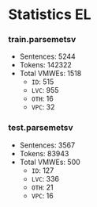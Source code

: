 Statistics EL
=============

### train.parsemetsv
* Sentences: 5244
* Tokens: 142322
* Total VMWEs: 1518
  * `ID`: 515
  * `LVC`: 955
  * `OTH`: 16
  * `VPC`: 32

### test.parsemetsv
* Sentences: 3567
* Tokens: 83943
* Total VMWEs: 500
  * `ID`: 127
  * `LVC`: 336
  * `OTH`: 21
  * `VPC`: 16

